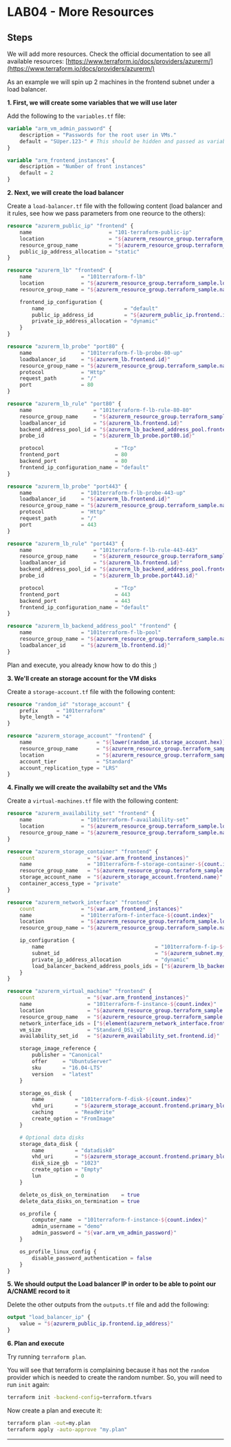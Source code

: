 # LAB04 - More Resources

## Steps

We will add more resources. Check the official documentation to see all available resources:
[https://www.terraform.io/docs/providers/azurerm/](https://www.terraform.io/docs/providers/azurerm/)

As an example we will spin up 2 machines in the frontend subnet under a load balancer.

**1\. First, we will create some variables that we will use later**

Add the following to the `variables.tf` file:

```tf
variable "arm_vm_admin_password" {
    description = "Passwords for the root user in VMs."
    default = "SUper.123-" # This should be hidden and passed as variable, doing this just for training purpose
}

variable "arm_frontend_instances" {
    description = "Number of front instances"
    default = 2
}
```

**2\. Next, we will create the load balancer**

Create a `load-balancer.tf` file with the following content (load balancer and it rules, see how we pass parameters from one reource to the others):

```tf
resource "azurerm_public_ip" "frontend" {
    name                         = "101-terraform-public-ip"
    location                     = "${azurerm_resource_group.terraform_sample.location}"
    resource_group_name          = "${azurerm_resource_group.terraform_sample.name}"
    public_ip_address_allocation = "static"
}

resource "azurerm_lb" "frontend" {
    name                = "101terraform-f-lb"
    location            = "${azurerm_resource_group.terraform_sample.location}"
    resource_group_name = "${azurerm_resource_group.terraform_sample.name}"

    frontend_ip_configuration {
        name                          = "default"
        public_ip_address_id          = "${azurerm_public_ip.frontend.id}"
        private_ip_address_allocation = "dynamic"
    }
}

resource "azurerm_lb_probe" "port80" {
    name                = "101terraform-f-lb-probe-80-up"
    loadbalancer_id     = "${azurerm_lb.frontend.id}"
    resource_group_name = "${azurerm_resource_group.terraform_sample.name}"
    protocol            = "Http"
    request_path        = "/"
    port                = 80
}

resource "azurerm_lb_rule" "port80" {
    name                    = "101terraform-f-lb-rule-80-80"
    resource_group_name     = "${azurerm_resource_group.terraform_sample.name}"
    loadbalancer_id         = "${azurerm_lb.frontend.id}"
    backend_address_pool_id = "${azurerm_lb_backend_address_pool.frontend.id}"
    probe_id                = "${azurerm_lb_probe.port80.id}"

    protocol                       = "Tcp"
    frontend_port                  = 80
    backend_port                   = 80
    frontend_ip_configuration_name = "default"
}

resource "azurerm_lb_probe" "port443" {
    name                = "101terraform-f-lb-probe-443-up"
    loadbalancer_id     = "${azurerm_lb.frontend.id}"
    resource_group_name = "${azurerm_resource_group.terraform_sample.name}"
    protocol            = "Http"
    request_path        = "/"
    port                = 443
}

resource "azurerm_lb_rule" "port443" {
    name                    = "101terraform-f-lb-rule-443-443"
    resource_group_name     = "${azurerm_resource_group.terraform_sample.name}"
    loadbalancer_id         = "${azurerm_lb.frontend.id}"
    backend_address_pool_id = "${azurerm_lb_backend_address_pool.frontend.id}"
    probe_id                = "${azurerm_lb_probe.port443.id}"

    protocol                       = "Tcp"
    frontend_port                  = 443
    backend_port                   = 443
    frontend_ip_configuration_name = "default"
}

resource "azurerm_lb_backend_address_pool" "frontend" {
    name                = "101terraform-f-lb-pool"
    resource_group_name = "${azurerm_resource_group.terraform_sample.name}"
    loadbalancer_id     = "${azurerm_lb.frontend.id}"
}
```

Plan and execute, you already know how to do this ;)

**3\. We'll create an storage account for the VM disks**

Create a `storage-account.tf` file with the following content:

```tf
resource "random_id" "storage_account" {
    prefix      = "101terraform"
    byte_length = "4"
}

resource "azurerm_storage_account" "frontend" {
    name                     = "${lower(random_id.storage_account.hex)}"
    resource_group_name      = "${azurerm_resource_group.terraform_sample.name}"
    location                 = "${azurerm_resource_group.terraform_sample.location}"
    account_tier             = "Standard"
    account_replication_type = "LRS"
}
```

**4\. Finally we will create the availabilty set and the VMs**

Create a `virtual-machines.tf` file with the following content:

```tf
resource "azurerm_availability_set" "frontend" {
    name                = "101terraform-f-availability-set"
    location            = "${azurerm_resource_group.terraform_sample.location}"
    resource_group_name = "${azurerm_resource_group.terraform_sample.name}"
}

resource "azurerm_storage_container" "frontend" {
    count                 = "${var.arm_frontend_instances}"
    name                  = "101terraform-f-storage-container-${count.index}"
    resource_group_name   = "${azurerm_resource_group.terraform_sample.name}"
    storage_account_name  = "${azurerm_storage_account.frontend.name}"
    container_access_type = "private"
}

resource "azurerm_network_interface" "frontend" {
    count               = "${var.arm_frontend_instances}"
    name                = "101terraform-f-interface-${count.index}"
    location            = "${azurerm_resource_group.terraform_sample.location}"
    resource_group_name = "${azurerm_resource_group.terraform_sample.name}"

    ip_configuration {
        name                                    = "101terraform-f-ip-${count.index}"
        subnet_id                               = "${azurerm_subnet.my_subnet_frontend.id}"
        private_ip_address_allocation           = "dynamic"
        load_balancer_backend_address_pools_ids = ["${azurerm_lb_backend_address_pool.frontend.id}"]
    }
}

resource "azurerm_virtual_machine" "frontend" {
    count                 = "${var.arm_frontend_instances}"
    name                  = "101terraform-f-instance-${count.index}"
    location              = "${azurerm_resource_group.terraform_sample.location}"
    resource_group_name   = "${azurerm_resource_group.terraform_sample.name}"
    network_interface_ids = ["${element(azurerm_network_interface.frontend.*.id, count.index)}"]
    vm_size               = "Standard_DS1_v2"
    availability_set_id   = "${azurerm_availability_set.frontend.id}"

    storage_image_reference {
        publisher = "Canonical"
        offer     = "UbuntuServer"
        sku       = "16.04-LTS"
        version   = "latest"
    }

    storage_os_disk {
        name          = "101terraform-f-disk-${count.index}"
        vhd_uri       = "${azurerm_storage_account.frontend.primary_blob_endpoint}${element(azurerm_storage_container.frontend.*.name, count.index)}/mydisk.vhd"
        caching       = "ReadWrite"
        create_option = "FromImage"
    }

    # Optional data disks
    storage_data_disk {
        name          = "datadisk0"
        vhd_uri       = "${azurerm_storage_account.frontend.primary_blob_endpoint}${element(azurerm_storage_container.frontend.*.name, count.index)}/datadisk0.vhd"
        disk_size_gb  = "1023"
        create_option = "Empty"
        lun           = 0
    }

    delete_os_disk_on_termination    = true
    delete_data_disks_on_termination = true

    os_profile {
        computer_name  = "101terraform-f-instance-${count.index}"
        admin_username = "demo"
        admin_password = "${var.arm_vm_admin_password}"
    }

    os_profile_linux_config {
        disable_password_authentication = false
    }
}
```

**5\. We should output the Load balancer IP in order to be able to point our A/CNAME record to it**

Delete the other outputs from the `outputs.tf` file and add the following:

```tf
output "load_balancer_ip" {
    value = "${azurerm_public_ip.frontend.ip_address}"
}
```

**6\. Plan and execute**

Try running `terraform plan`.

You will see that terraform is complaining because it has not the `random` provider which is needed
to create the random number. So, you will need to run `init` again:

```bash
terraform init -backend-config=terraform.tfvars
```

Now create a plan and execute it:

```bash
terraform plan -out=my.plan
terraform apply -auto-approve "my.plan"
```

---



